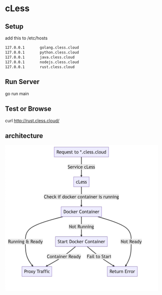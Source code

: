 # cLess

## Setup 
add this to /etc/hosts
```
127.0.0.1       golang.cless.cloud
127.0.0.1       python.cless.cloud
127.0.0.1       java.cless.cloud
127.0.0.1       nodejs.cless.cloud
127.0.0.1       rust.cless.cloud
```

## Run Server
go run main

## Test or Browse
curl http://rust.cless.cloud/

## architecture
![Diagram](diagram.jpg)

